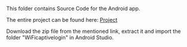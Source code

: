 This folder contains Source Code for the Android app.

The entire project can be found here: <a href="https://drive.google.com/file/d/1mfMQ1sc5OaOMgtedMG7KafaWXpN4s2HD/view?usp=sharing">Project</a>

Download the zip file from the mentioned link, extract it and import the folder "WiFicaptivelogin" in Android Studio.
